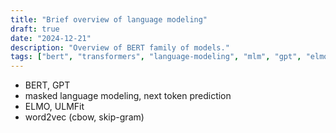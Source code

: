 ```yaml
---
title: "Brief overview of language modeling"
draft: true
date: "2024-12-21"
description: "Overview of BERT family of models."
tags: ["bert", "transformers", "language-modeling", "mlm", "gpt", "elmo", "ulm-fit", "word2vec"]
---
```


- BERT, GPT
- masked language modeling, next token prediction
- ELMO, ULMFit
- word2vec (cbow, skip-gram)
